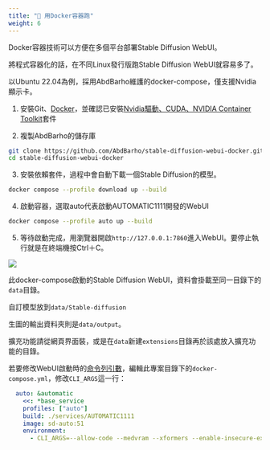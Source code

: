 ```yaml
---
title: "🐳 用Docker容器跑"
weight: 6
---
```


Docker容器技術可以方便在多個平台部署Stable Diffusion WebUI。

將程式容器化的話，在不同Linux發行版跑Stable Diffusion WebUI就容易多了。

以Ubuntu 22.04為例，採用AbdBarho維護的docker-compose，僅支援Nvidia顯示卡。

1. 安裝Git、[Docker](https://ivonblog.com/posts/install-docker-engine-on-linux/)，並確認已安裝[Nvidia驅動、CUDA、NVIDIA Container Toolkit](https://ivonblog.com/posts/ubuntu-install-nvidia-drivers/)套件

2. 複製AbdBarho的儲存庫
```bash
git clone https://github.com/AbdBarho/stable-diffusion-webui-docker.git
cd stable-diffusion-webui-docker
```

3. 安裝依賴套件，過程中會自動下載一個Stable Diffusion的模型。
```bash
docker compose --profile download up --build
```

4. 啟動容器，選取auto代表啟動AUTOMATIC1111開發的WebUI
```bash
docker compose --profile auto up --build
```

5. 等待啟動完成，用瀏覽器開啟`http://127.0.0.1:7860`進入WebUI。要停止執行就是在終端機按Ctrl＋C。

![](../../images/docker-installation-1.webp)

此docker-compose啟動的Stable Diffusion WebUI，資料會掛載至同一目錄下的`data`目錄。

自訂模型放到`data/Stable-diffusion`

生圖的輸出資料夾則是`data/output`。

擴充功能請從網頁界面裝，或是在`data`新建`extensions`目錄再於該處放入擴充功能的目錄。

若要修改WebUI啟動時的[命令列引數](../installation/command-line-arguments-and-settings/)，編輯此專案目錄下的`docker-compose.yml`，修改`CLI_ARGS`這一行：
```yaml
  auto: &automatic
    <<: *base_service
    profiles: ["auto"]
    build: ./services/AUTOMATIC1111
    image: sd-auto:51
    environment:
      - CLI_ARGS=--allow-code --medvram --xformers --enable-insecure-extension-access --api
```

